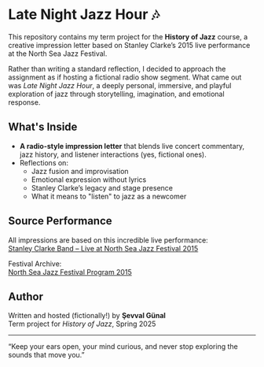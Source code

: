 # Late Night Jazz Hour 🎶

This repository contains my term project for the **History of Jazz** course, a creative impression letter based on Stanley Clarke’s 2015 live performance at the North Sea Jazz Festival.

Rather than writing a standard reflection, I decided to approach the assignment as if hosting a fictional radio show segment. What came out was *Late Night Jazz Hour*, a deeply personal, immersive, and playful exploration of jazz through storytelling, imagination, and emotional response.

## What's Inside

- **A radio-style impression letter** that blends live concert commentary, jazz history, and listener interactions (yes, fictional ones).
- Reflections on:
  - Jazz fusion and improvisation
  - Emotional expression without lyrics
  - Stanley Clarke’s legacy and stage presence
  - What it means to "listen" to jazz as a newcomer

## Source Performance

All impressions are based on this incredible live performance:  
[Stanley Clarke Band – Live at North Sea Jazz Festival 2015](https://www.youtube.com/watch?v=D0tp3oNhLCI)

Festival Archive:  
[North Sea Jazz Festival Program 2015](https://www.northseajazz.com/en/program/2015/friday-10-july/20102-the-stanley-clarke-band/)

## Author

Written and hosted (fictionally!) by **Şevval Günal**  
Term project for *History of Jazz*, Spring 2025

---

“Keep your ears open, your mind curious, and never stop exploring the sounds that move you.”
